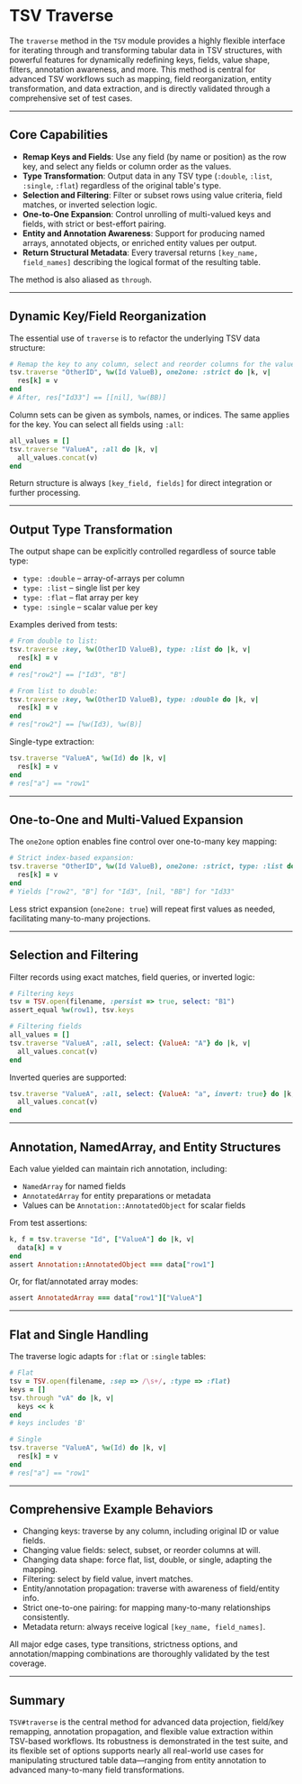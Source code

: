 # TSV Traverse

The `traverse` method in the `TSV` module provides a highly flexible interface for iterating through and transforming tabular data in TSV structures, with powerful features for dynamically redefining keys, fields, value shape, filters, annotation awareness, and more. This method is central for advanced TSV workflows such as mapping, field reorganization, entity transformation, and data extraction, and is directly validated through a comprehensive set of test cases.

---

## Core Capabilities

- **Remap Keys and Fields**: Use any field (by name or position) as the row key, and select any fields or column order as the values.
- **Type Transformation**: Output data in any TSV type (`:double`, `:list`, `:single`, `:flat`) regardless of the original table's type.
- **Selection and Filtering**: Filter or subset rows using value criteria, field matches, or inverted selection logic.
- **One-to-One Expansion**: Control unrolling of multi-valued keys and fields, with strict or best-effort pairing.
- **Entity and Annotation Awareness**: Support for producing named arrays, annotated objects, or enriched entity values per output.
- **Return Structural Metadata**: Every traversal returns `[key_name, field_names]` describing the logical format of the resulting table.

The method is also aliased as `through`.

---

## Dynamic Key/Field Reorganization

The essential use of `traverse` is to refactor the underlying TSV data structure:

```ruby
# Remap the key to any column, select and reorder columns for the value.
tsv.traverse "OtherID", %w(Id ValueB), one2one: :strict do |k, v|
  res[k] = v
end
# After, res["Id33"] == [[nil], %w(BB)]
```

Column sets can be given as symbols, names, or indices. The same applies for the key. You can select all fields using `:all`:

```ruby
all_values = []
tsv.traverse "ValueA", :all do |k, v|
  all_values.concat(v)
end
```

Return structure is always `[key_field, fields]` for direct integration or further processing.

---

## Output Type Transformation

The output shape can be explicitly controlled regardless of source table type:

- `type: :double` – array-of-arrays per column
- `type: :list` – single list per key
- `type: :flat` – flat array per key
- `type: :single` – scalar value per key

Examples derived from tests:

```ruby
# From double to list:
tsv.traverse :key, %w(OtherID ValueB), type: :list do |k, v|
  res[k] = v
end
# res["row2"] == ["Id3", "B"]

# From list to double:
tsv.traverse :key, %w(OtherID ValueB), type: :double do |k, v|
  res[k] = v
end
# res["row2"] == [%w(Id3), %w(B)]
```

Single-type extraction:

```ruby
tsv.traverse "ValueA", %w(Id) do |k, v|
  res[k] = v
end
# res["a"] == "row1"
```

---

## One-to-One and Multi-Valued Expansion

The `one2one` option enables fine control over one-to-many key mapping:

```ruby
# Strict index-based expansion:
tsv.traverse "OtherID", %w(Id ValueB), one2one: :strict, type: :list do |k, v|
  res[k] = v
end
# Yields ["row2", "B"] for "Id3", [nil, "BB"] for "Id33"
```

Less strict expansion (`one2one: true`) will repeat first values as needed, facilitating many-to-many projections.

---

## Selection and Filtering

Filter records using exact matches, field queries, or inverted logic:

```ruby
# Filtering keys
tsv = TSV.open(filename, :persist => true, select: "B1")
assert_equal %w(row1), tsv.keys

# Filtering fields
all_values = []
tsv.traverse "ValueA", :all, select: {ValueA: "A"} do |k, v|
  all_values.concat(v)
end
```

Inverted queries are supported:

```ruby
tsv.traverse "ValueA", :all, select: {ValueA: "a", invert: true} do |k, v|
  all_values.concat(v)
end
```

---

## Annotation, NamedArray, and Entity Structures

Each value yielded can maintain rich annotation, including:

- `NamedArray` for named fields
- `AnnotatedArray` for entity preparations or metadata
- Values can be `Annotation::AnnotatedObject` for scalar fields

From test assertions:

```ruby
k, f = tsv.traverse "Id", ["ValueA"] do |k, v|
  data[k] = v
end
assert Annotation::AnnotatedObject === data["row1"]
```
Or, for flat/annotated array modes:

```ruby
assert AnnotatedArray === data["row1"]["ValueA"]
```

---

## Flat and Single Handling

The traverse logic adapts for `:flat` or `:single` tables:

```ruby
# Flat
tsv = TSV.open(filename, :sep => /\s+/, :type => :flat)
keys = []
tsv.through "vA" do |k, v|
  keys << k
end
# keys includes 'B'

# Single
tsv.traverse "ValueA", %w(Id) do |k, v|
  res[k] = v
end
# res["a"] == "row1"
```

---

## Comprehensive Example Behaviors

- Changing keys: traverse by any column, including original ID or value fields.
- Changing value fields: select, subset, or reorder columns at will.
- Changing data shape: force flat, list, double, or single, adapting the mapping.
- Filtering: select by field value, invert matches.
- Entity/annotation propagation: traverse with awareness of field/entity info.
- Strict one-to-one pairing: for mapping many-to-many relationships consistently.
- Metadata return: always receive logical `[key_name, field_names]`.

All major edge cases, type transitions, strictness options, and annotation/mapping combinations are thoroughly validated by the test coverage.

---

## Summary

`TSV#traverse` is the central method for advanced data projection, field/key remapping, annotation propagation, and flexible value extraction within TSV-based workflows. Its robustness is demonstrated in the test suite, and its flexible set of options supports nearly all real-world use cases for manipulating structured table data—ranging from entity annotation to advanced many-to-many field transformations.